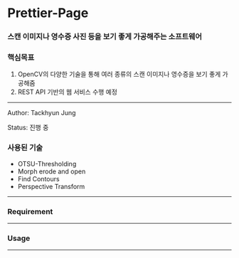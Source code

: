 # Prettier-Page
### 스캔 이미지나 영수증 사진 등을 보기 좋게 가공해주는 소프트웨어

### 핵심목표
1) OpenCV의 다양한 기술을 통해 여러 종류의 스캔 이미지나 영수증을 보기 좋게 가공해줌
2) REST API 기반의 웹 서비스 수행 예정

---

Author: Tackhyun Jung

Status: 진행 중

### 사용된 기술
* OTSU-Thresholding
* Morph erode and open
* Find Contours
* Perspective Transform

---

### Requirement

---

### Usage

---


